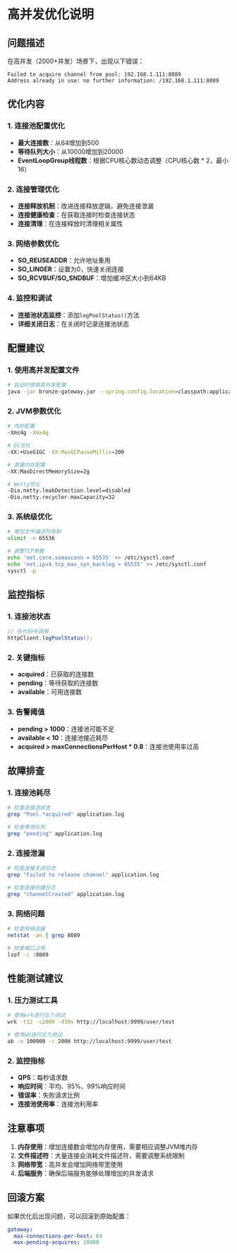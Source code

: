 # 高并发优化说明

## 问题描述
在高并发（2000+并发）场景下，出现以下错误：
```
Failed to acquire channel from pool: 192.168.1.111:8089
Address already in use: no further information: /192.168.1.111:8089
```

## 优化内容

### 1. 连接池配置优化
- **最大连接数**：从64增加到500
- **等待队列大小**：从10000增加到20000
- **EventLoopGroup线程数**：根据CPU核心数动态调整（CPU核心数 * 2，最小16）

### 2. 连接管理优化
- **连接释放机制**：改进连接释放逻辑，避免连接泄漏
- **连接健康检查**：在获取连接时检查连接状态
- **连接清理**：在连接释放时清理相关属性

### 3. 网络参数优化
- **SO_REUSEADDR**：允许地址重用
- **SO_LINGER**：设置为0，快速关闭连接
- **SO_RCVBUF/SO_SNDBUF**：增加缓冲区大小到64KB

### 4. 监控和调试
- **连接池状态监控**：添加`logPoolStatus()`方法
- **详细关闭日志**：在关闭时记录连接池状态

## 配置建议

### 1. 使用高并发配置文件
```bash
# 启动时使用高并发配置
java -jar bronze-gateway.jar --spring.config.location=classpath:application-high-concurrency.yml
```

### 2. JVM参数优化
```bash
# 内存配置
-Xms4g -Xmx4g

# GC优化
-XX:+UseG1GC -XX:MaxGCPauseMillis=200

# 直接内存配置
-XX:MaxDirectMemorySize=2g

# Netty优化
-Dio.netty.leakDetection.level=disabled
-Dio.netty.recycler.maxCapacity=32
```

### 3. 系统级优化
```bash
# 增加文件描述符限制
ulimit -n 65536

# 调整TCP参数
echo 'net.core.somaxconn = 65535' >> /etc/sysctl.conf
echo 'net.ipv4.tcp_max_syn_backlog = 65535' >> /etc/sysctl.conf
sysctl -p
```

## 监控指标

### 1. 连接池状态
```java
// 在代码中调用
httpClient.logPoolStatus();
```

### 2. 关键指标
- **acquired**：已获取的连接数
- **pending**：等待获取的连接数
- **available**：可用连接数

### 3. 告警阈值
- **pending > 1000**：连接池可能不足
- **available < 10**：连接池接近耗尽
- **acquired > maxConnectionsPerHost * 0.8**：连接池使用率过高

## 故障排查

### 1. 连接池耗尽
```bash
# 检查连接池状态
grep "Pool.*acquired" application.log

# 检查等待队列
grep "pending" application.log
```

### 2. 连接泄漏
```bash
# 检查连接关闭日志
grep "Failed to release channel" application.log

# 检查连接创建日志
grep "channelCreated" application.log
```

### 3. 网络问题
```bash
# 检查网络连接
netstat -an | grep 8089

# 检查端口占用
lsof -i :8089
```

## 性能测试建议

### 1. 压力测试工具
```bash
# 使用wrk进行压力测试
wrk -t12 -c2000 -d30s http://localhost:9999/user/test

# 使用ab进行压力测试
ab -n 100000 -c 2000 http://localhost:9999/user/test
```

### 2. 监控指标
- **QPS**：每秒请求数
- **响应时间**：平均、95%、99%响应时间
- **错误率**：失败请求比例
- **连接池使用率**：连接池利用率

## 注意事项

1. **内存使用**：增加连接数会增加内存使用，需要相应调整JVM堆内存
2. **文件描述符**：大量连接会消耗文件描述符，需要调整系统限制
3. **网络带宽**：高并发会增加网络带宽使用
4. **后端服务**：确保后端服务能够处理增加的并发请求

## 回滚方案

如果优化后出现问题，可以回滚到原始配置：
```yaml
gateway:
  max-connections-per-host: 64
  max-pending-acquires: 10000
```

